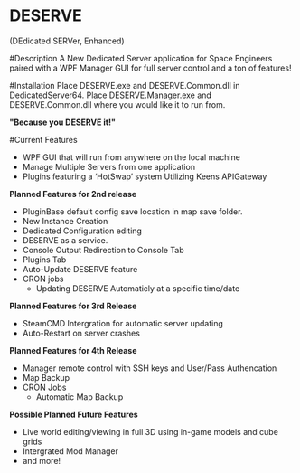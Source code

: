 DESERVE 
=====
(DEdicated SERVer, Enhanced)


#Description
A New Dedicated Server application for Space Engineers paired with a WPF Manager GUI for full server control and a ton of features!

#Installation
Place DESERVE.exe and DESERVE.Common.dll in DedicatedServer64.
Place DESERVE.Manager.exe and DESERVE.Common.dll where you would like it to run from.

**"Because you DESERVE it!"**


#Current Features
* WPF GUI that will run from anywhere on the local machine
* Manage Multiple Servers from one application
* Plugins featuring a ‘HotSwap’ system Utilizing Keens APIGateway

**Planned Features for 2nd release**
* PluginBase default config save location in map save folder.
* New Instance Creation
* Dedicated Configuration editing
* DESERVE as a service.
* Console Output Redirection to Console Tab
* Plugins Tab
* Auto-Update DESERVE feature
* CRON jobs
    * Updating DESERVE Automaticly at a specific time/date   
    
    
**Planned Features for 3rd Release**
* SteamCMD Intergration for automatic server updating
* Auto-Restart on server crashes

**Planned Features for 4th Release**
* Manager remote control with SSH keys and User/Pass Authencation
* Map Backup
* CRON Jobs
    * Automatic Map Backup

**Possible Planned Future Features**
* Live world editing/viewing in full 3D using in-game models and cube grids
* Intergrated Mod Manager
* and more!
 
